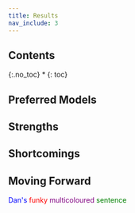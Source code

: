 ```yaml
---
title: Results
nav_include: 3
---
```


## Contents
{:.no_toc}
*
{: toc}

## Preferred Models


## Strengths

## Shortcomings

## Moving Forward

<span style="color:blue">Dan's</span> <span style="color:red">funky</span> <span style="color:purple">multicoloured</span> <span style="color:green">sentence</span>




